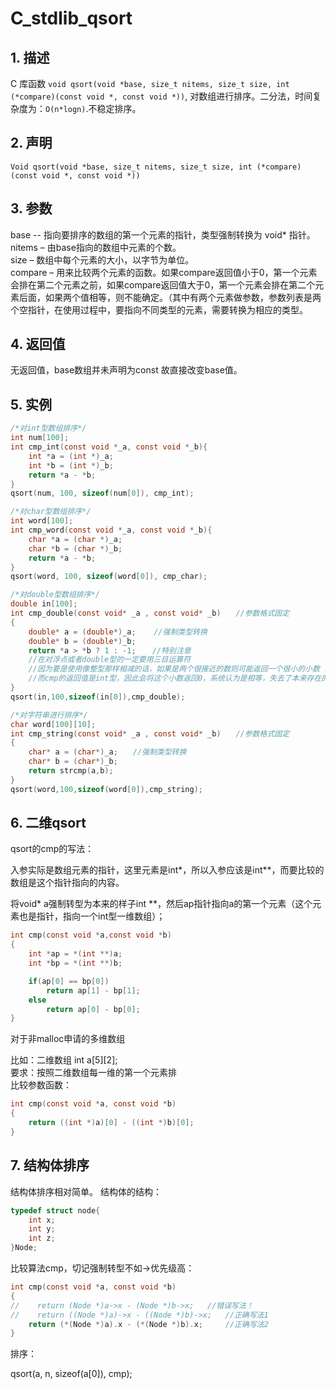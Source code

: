 # C_stdlib_qsort

## 1. 描述
C 库函数 `void qsort(void *base, size_t nitems, size_t size, int (*compare)(const void *, const void *))`, 对数组进行排序。二分法，时间复杂度为：`O(n*logn)`.不稳定排序。
## 2. 声明
`Void qsort(void *base, size_t nitems, size_t size, int (*compare)(const void *, const void *))`
## 3. 参数
base -- 指向要排序的数组的第一个元素的指针，类型强制转换为 void* 指针。  
nitems – 由base指向的数组中元素的个数。  
size – 数组中每个元素的大小，以字节为单位。  
compare – 用来比较两个元素的函数。如果compare返回值小于0，第一个元素会排在第二个元素之前，如果compare返回值大于0，第一个元素会排在第二个元素后面，如果两个值相等，则不能确定。（其中有两个元素做参数，参数列表是两个空指针，在使用过程中，要指向不同类型的元素，需要转换为相应的类型。  
## 4. 返回值
无返回值，base数组并未声明为const 故直接改变base值。
## 5. 实例
```c
/*对int型数组排序*/
int num[100];
int cmp_int(const void *_a, const void *_b){
	int *a = (int *)_a;
	int *b = (int *)_b;
	return *a - *b; 
}
qsort(num, 100, sizeof(num[0]), cmp_int);

/*对char型数组排序*/
int word[100];
int cmp_word(const void *_a, const void *_b){
	char *a = (char *)_a;
	char *b = (char *)_b;
	return *a - *b; 
}
qsort(word, 100, sizeof(word[0]), cmp_char);

/*对double型数组排序*/
double in[100];
int cmp_double(const void* _a , const void* _b)　　//参数格式固定
{
    double* a = (double*)_a;    //强制类型转换
    double* b = (double*)_b;
    return *a > *b ? 1 : -1;　  //特别注意
    //在对浮点或者double型的一定要用三目运算符
	//因为要是使用像整型那样相减的话，如果是两个很接近的数则可能返回一个很小的小数（大于-1，小于1）
	//而cmp的返回值是int型，因此会将这个小数返回0，系统认为是相等，失去了本来存在的大小关系
}
qsort(in,100,sizeof(in[0]),cmp_double);

/*对字符串进行排序*/
char word[100][10];
int cmp_string(const void* _a , const void* _b)　　//参数格式固定
{
    char* a = (char*)_a;　　//强制类型转换
    char* b = (char*)_b;
    return strcmp(a,b);
}
qsort(word,100,sizeof(word[0]),cmp_string);
```

## 6. 二维qsort
qsort的cmp的写法：

入参实际是数组元素的指针，这里元素是int*，所以入参应该是int**，而要比较的数组是这个指针指向的内容。

将void* a强制转型为本来的样子int **，然后ap指针指向a的第一个元素（这个元素也是指针，指向一个int型一维数组）；
```c
int cmp(const void *a,const void *b)
{
    int *ap = *(int **)a;       
    int *bp = *(int **)b;

    if(ap[0] == bp[0])
        return ap[1] - bp[1];
    else
        return ap[0] - bp[0];
} 
```
对于非malloc申请的多维数组

比如：二维数组 int a[5][2];  
要求：按照二维数组每一维的第一个元素排  
比较参数函数：
```c
int cmp(const void *a, const void *b)
{
    return ((int *)a)[0] - ((int *)b)[0];
}
```

## 7. 结构体排序

结构体排序相对简单。
结构体的结构：
```c
typedef struct node{
    int x;              
    int y;              
    int z;              
}Node;
```
比较算法cmp，切记强制转型不如->优先级高：
```c
int cmp(const void *a, const void *b)
{
//    return (Node *)a->x - (Node *)b->x;   //错误写法！
//    return ((Node *)a)->x - ((Node *)b)->x;   //正确写法1
    return (*(Node *)a).x - (*(Node *)b).x;     //正确写法2
}
```
排序：

qsort(a, n, sizeof(a[0]), cmp);
